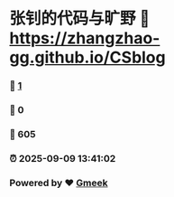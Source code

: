 # 张钊的代码与旷野 :link: https://zhangzhao-gg.github.io/CSblog 
### :page_facing_up: [1](https://zhangzhao-gg.github.io/CSblog/tag.html) 
### :speech_balloon: 0 
### :hibiscus: 605 
### :alarm_clock: 2025-09-09 13:41:02 
### Powered by :heart: [Gmeek](https://github.com/Meekdai/Gmeek)
